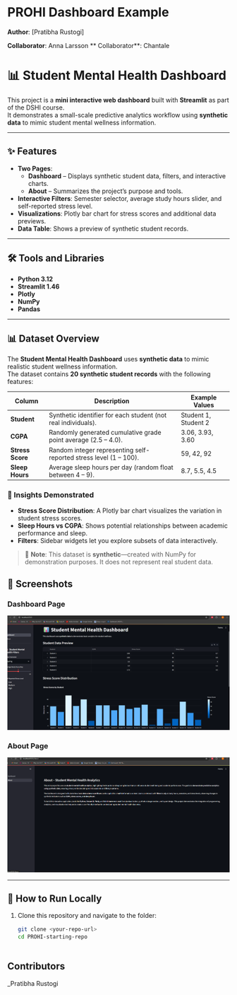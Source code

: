 # PROHI Dashboard Example

**Author**: [Pratibha Rustogi]
<!-- As main author, do not write anything in the line below.
The collaborator will edit the line below in GitHub -->
**Collaborator**: Anna Larsson
** Collaborator**: Chantale 


# 📊 Student Mental Health Dashboard

This project is a **mini interactive web dashboard** built with **Streamlit** as part of the DSHI course.  
It demonstrates a small-scale predictive analytics workflow using **synthetic data** to mimic student mental wellness information.  

---

## ✨ Features  
- **Two Pages**:  
  - **Dashboard** – Displays synthetic student data, filters, and interactive charts.  
  - **About** – Summarizes the project’s purpose and tools.  
- **Interactive Filters**: Semester selector, average study hours slider, and self-reported stress level.  
- **Visualizations**: Plotly bar chart for stress scores and additional data previews.  
- **Data Table**: Shows a preview of synthetic student records.  

---

## 🛠️ Tools and Libraries  
- **Python 3.12**  
- **Streamlit 1.46**  
- **Plotly**  
- **NumPy**  
- **Pandas**  

---

## 📊 Dataset Overview  
The **Student Mental Health Dashboard** uses **synthetic data** to mimic realistic student wellness information.  
The dataset contains **20 synthetic student records** with the following features:  

| Column          | Description                                                        | Example Values        |
|-----------------|------------------------------------------------------------------|----------------------|
| **Student**     | Synthetic identifier for each student (not real individuals).     | Student 1, Student 2 |
| **CGPA**        | Randomly generated cumulative grade point average (2.5 – 4.0).    | 3.06, 3.93, 3.60     |
| **Stress Score** | Random integer representing self-reported stress level (1 – 100).| 59, 42, 92           |
| **Sleep Hours**  | Average sleep hours per day (random float between 4 – 9).        | 8.7, 5.5, 4.5        |

### 🔎 Insights Demonstrated
- **Stress Score Distribution**: A Plotly bar chart visualizes the variation in student stress scores.  
- **Sleep Hours vs CGPA**: Shows potential relationships between academic performance and sleep.  
- **Filters**: Sidebar widgets let you explore subsets of data interactively.  

> 🧪 **Note**: This dataset is **synthetic**—created with NumPy for demonstration purposes. It does not represent real student data.

## 📸 Screenshots  

### Dashboard Page  
![Dashboard Screenshot](assets/dashboard.png)  

### About Page  
![About Screenshot](assets/about.png)  


---

## 🚀 How to Run Locally  
1. Clone this repository and navigate to the folder:  
   ```bash
   git clone <your-repo-url>
   cd PROHI-starting-repo
 

## Contributors

_Pratibha Rustogi
